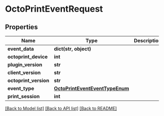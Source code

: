 # OctoPrintEventRequest


## Properties
Name | Type | Description | Notes
------------ | ------------- | ------------- | -------------
**event_data** | **dict(str, object)** |  | [optional] 
**octoprint_device** | **int** |  | 
**plugin_version** | **str** |  | 
**client_version** | **str** |  | 
**octoprint_version** | **str** |  | 
**event_type** | [**OctoPrintEventEventTypeEnum**](OctoPrintEventEventTypeEnum.md) |  | 
**print_session** | **int** |  | [optional] 

[[Back to Model list]](../README.md#documentation-for-models) [[Back to API list]](../README.md#documentation-for-api-endpoints) [[Back to README]](../README.md)


